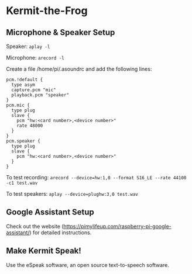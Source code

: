 # Kermit-the-Frog

## Microphone & Speaker Setup
Speaker: `aplay -l`

Microphone: `arecord -l`

Create a file /home/pi/.asoundrc and add the following lines:
```
pcm.!default {
  type asym
  capture.pcm "mic"
  playback.pcm "speaker"
}
pcm.mic {
  type plug
  slave {
    pcm "hw:<card number>,<device number>"
    rate 48000
  }
}
pcm.speaker {
  type plug
  slave {
    pcm "hw:<card number>,<device number>"
  }
}
```

To test recording: `arecord --device=hw:1,0 --format S16_LE --rate 44100 -c1 test.wav`

To test speakers: `aplay --device=plughw:3,0 test.wav`


## Google Assistant Setup

Check out the website (https://pimylifeup.com/raspberry-pi-google-assistant/) for detailed instructions.

## Make Kermit Speak!

Use the eSpeak software, an open source text-to-speech software.
